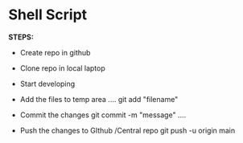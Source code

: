 # Shell Script
**STEPS:**
* Create repo in github
* Clone repo in local laptop 
* Start developing 
* Add the files to temp area 
....
 git add "filename"

* Commit the changes 
 git commit -m "message"
....
* Push the changes to GIthub /Central repo
 git push -u origin main



